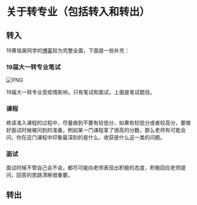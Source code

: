# 关于转专业（包括转入和转出）

## 转入

19黄铭昊同学的[博客](http://www.neptuuz.com/wordpress/?p=457)较为完整全面，下面是一些补充：

### 19届大一转专业笔试

![PNG](https://github.com/images/%E8%80%83%E8%AF%95%E9%A2%98.png)

19届大一转专业受疫情影响，只有笔试和面试，上面是笔试题目。

### 课程

修读准入课程的过程中，尽量做到不要有较低分，如果有较低分或者较高分，要做好面试时候被问到的准备，例如某一门课程拿了很高的分数，那么老师有可能会问，你在这门课程中印象最深刻的是什么，收获是什么这一类的问题。

### 面试

面试时候不管自己会不会，都尽可能向老师表现出积极的态度，积极回应老师提问，回答的思路清晰很重要。

## 转出
